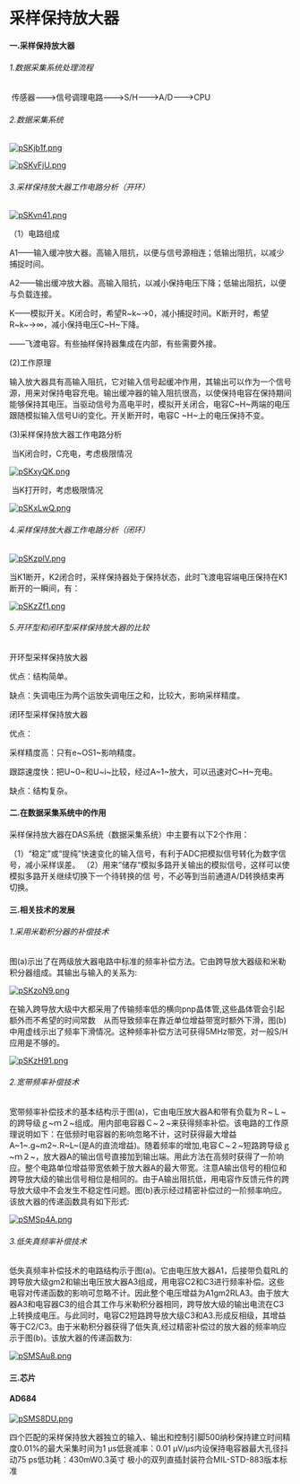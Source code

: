 # 采样保持放大器

#### 一.采样保持放大器

###### 1.数据采集系统处理流程

​    传感器--->信号调理电路--->S/H--->A/D--->CPU

###### 2.数据采集系统

[![pSKjb1f.png](https://s1.ax1x.com/2023/01/13/pSKjb1f.png)](https://imgse.com/i/pSKjb1f)

[![pSKvFjU.png](https://s1.ax1x.com/2023/01/13/pSKvFjU.png)](https://imgse.com/i/pSKvFjU)

###### 3.采样保持放大器工作电路分析（开环）

[![pSKvn41.png](https://s1.ax1x.com/2023/01/13/pSKvn41.png)](https://imgse.com/i/pSKvn41)

（1）电路组成

A1——输入缓冲放大器。高输入阻抗，以便与信号源相连；低输出阻抗，以减少捕捉时间。

A2——输出缓冲放大器。高输入阻抗，以减小保持电压下降；低输出阻抗，以便与负载连接。  

K——模拟开关。K闭合时，希望R~k~→0，减小捕捉时间。K断开时，希望R~k~→∞，减小保持电压C~H~下降。    

——飞渡电容。有些抽样保持器集成在内部，有些需要外接。

(2)工作原理

输入放大器具有高输入阻抗，它对输入信号起缓冲作用，其输出可以作为一个信号源，用来对保持电容充电。输出缓冲器的输入阻抗很高，以使保持电容在保持期间能够保持其电压。当驱动信号为高电平时，模拟开关闭合，电容C~H~两端的电压跟随模拟输入信号Ui的变化。开关断开时，电容C ~H~上的电压保持不变。

(3)采样保持放大器工作电路分析

​      当K闭合时，C充电，考虑极限情况

[![pSKxyQK.png](https://s1.ax1x.com/2023/01/13/pSKxyQK.png)](https://imgse.com/i/pSKxyQK)

​      当K打开时，考虑极限情况

[![pSKxLwQ.png](https://s1.ax1x.com/2023/01/13/pSKxLwQ.png)](https://imgse.com/i/pSKxLwQ)

###### 4.采样保持放大器工作电路分析（闭环）

[![pSKzplV.png](https://s1.ax1x.com/2023/01/13/pSKzplV.png)](https://imgse.com/i/pSKzplV)

当K1断开，K2闭合时，采样保持器处于保持状态，此时飞渡电容端电压保持在K1断开的一瞬间，有：

[![pSKzZf1.png](https://s1.ax1x.com/2023/01/13/pSKzZf1.png)](https://imgse.com/i/pSKzZf1)

###### 5.开环型和闭环型采样保持放大器的比较

开环型采样保持放大器

优点：结构简单。

缺点：失调电压为两个运放失调电压之和，比较大，影响采样精度。

闭环型采样保持放大器

优点：         

采样精度高：只有e~OS1~影响精度。       

  跟踪速度快：把U~0~和U~i~比较，经过A~1~放大，可以迅速对C~H~充电。

缺点：结构复杂。

#### 二.在数据采集系统中的作用

采样保持放大器在DAS系统（数据采集系统）中主要有以下2个作用：  

（1）“稳定”或“提纯”快速变化的输入信号，有利于ADC把模拟信号转化为数字信号，减小采样误差。 （2）用来”储存“模拟多路开关输出的模拟信号，这样可以使模拟多路开关继续切换下一个待转换的信                                 号，不必等到当前通道A/D转换结束再切换。

#### 三.相关技术的发展

###### 1.采用米勒积分器的补偿技术

图(a)示出了在两级放大器电路中标准的频率补偿方法。它由跨导放大器级和米勒积分器组成。其输出与输入的关系为:

[![pSKzoN9.png](https://s1.ax1x.com/2023/01/13/pSKzoN9.png)](https://imgse.com/i/pSKzoN9)

在输入跨导放大级中大都采用了传输频率低的横向pnp晶体管,这些晶体管会引起额外而不希望的时间常数　从而导致频率在靠近单位增益带宽时额外下滑，图(b)中用虚线示出了频率下滑情况。这种频率补偿方法可获得5MHz带宽，对一般S/H应用是不够的。

[![pSKzH91.png](https://s1.ax1x.com/2023/01/13/pSKzH91.png)](https://imgse.com/i/pSKzH91)

###### 2.宽带频率补偿技术

宽带频率补偿技术的基本结构示于图(a)，它由电压放大器A和带有负载为Ｒ~Ｌ~的跨导级ｇ~ｍ２~组成。用内部电容器Ｃ~２~来获得频率补偿。该电路的工作原理说明如下：在低频时电容器的影响忽略不计，这时获得最大增益A~1~.g~m2~.R~L~(是A的直流增益)。随着频率的增加,电容Ｃ~２~短路跨导级ｇ~ｍ２~，放大器A的输出信号直接加到输出端。用此方法在高频时获得了一阶响应。整个电路单位增益带宽依赖于放大器A的最大带宽。注意A输出信号的相位和跨导放大级的输出信号相位是相同的。由于A输出阻抗低，用电容作反馈元件的跨导放大级中不会发生不稳定性问题。图(b)表示经过精密补偿过的一阶频率响应。该放大器的传递函数具有如下形式:

[![pSMSp4A.png](https://s1.ax1x.com/2023/01/13/pSMSp4A.png)](https://imgse.com/i/pSMSp4A)

###### 3.低失真频率补偿技术

低失真频率补偿技术的电路结构示于图(a)。它由电压放大器A1，后接带负载RL的跨导放大级gm2和输出电压放大器A3组成，用电容C2和C3进行频率补偿。这些电容对传递函数的影响可忽略不计。因此整个电压增益为A1gm2RLA3。由于放大器A3和电容器C3的组合其工作与米勒积分器相同，跨导放大级的输出电流在C3上转换成电压。与此同时，电容C2短路跨导放大级C3和A3.形成反相级，其增益等于C2/C3。由于米勒积分器获得了低失真,经过精密补偿过的放大器的频率响应示于图(b)。该放大器的传递函数为:

[![pSMSAu8.png](https://s1.ax1x.com/2023/01/13/pSMSAu8.png)](https://imgse.com/i/pSMSAu8)

#### 三.芯片

####                                                    AD684

[![pSMS8DU.png](https://s1.ax1x.com/2023/01/13/pSMS8DU.png)](https://imgse.com/i/pSMS8DU)

四个匹配的采样保持放大器独立的输入、输出和控制引脚500纳秒保持建立时间精度0.01%的最大采集时间为1 μs低衰减率：0.01 μV/μs内设保持电容器最大孔径抖动75 ps低功耗：430mW0.3英寸 极小的双列直插封装符合MIL-STD-883版本标准